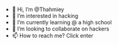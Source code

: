 - 👋 Hi, I’m @Thahmiey
- 👀 I’m interested in hacking
- 🌱 I’m currently learning @ a high school
- 💞️ I’m looking to collaborate on hackers
- 📫 How to reach me? Click enter

<!---
Thahmiey/Thahmiey is a ✨ special ✨ repository because its `README.md` (this file) appears on your GitHub profile.
You can click the Preview link to take a look at your changes.
--->
